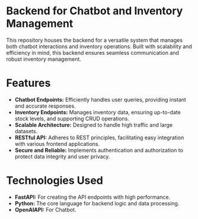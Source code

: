 # Backend for Chatbot and Inventory Management
This repository houses the backend for a versatile system that manages both chatbot interactions and inventory operations. Built with scalability and efficiency in mind, this backend ensures seamless communication and robust inventory management.

# Features
- **Chatbot Endpoints:** Efficiently handles user queries, providing instant and accurate responses.
- **Inventory Endpoints:** Manages inventory data, ensuring up-to-date stock levels, and supporting CRUD operations.
- **Scalable Architecture:** Designed to handle high traffic and large datasets.
- **RESTful API:** Adheres to REST principles, facilitating easy integration with various frontend applications.
- **Secure and Reliable:** Implements authentication and authorization to protect data integrity and user privacy.

# Technologies Used
- **FastAPI:** For creating the API endpoints with high performance.
- **Python:** The core language for backend logic and data processing.
- **OpenAIAPI:** For Chatbot.
